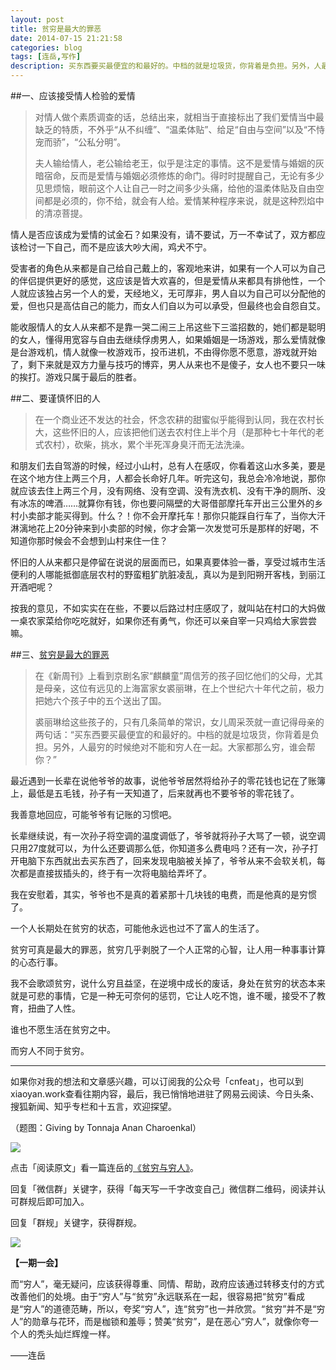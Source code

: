 ```yaml
---
layout: post
title: 贫穷是最大的罪恶
date: 2014-07-15 21:21:58
categories: blog
tags: [连岳,写作]
description: 买东西要买最便宜的和最好的。中档的就是垃圾货，你背着是负担。另外，人最穷的时候绝对不能和穷人在一起。大家都那么穷，谁会帮你？
---
```


##一、应该接受情人检验的爱情

>对情人做个素质调查的话，总结出来，就相当于直接标出了我们爱情当中最缺乏的特质，不外乎“从不纠缠”、“温柔体贴”、给足“自由与空间”以及“不恃宠而骄”，“公私分明”。
>
>夫人输给情人，老公输给老王，似乎是注定的事情。这不是爱情与婚姻的灰暗宿命，反而是爱情与婚姻必须修炼的命门。得时时提醒自己，无论有多少见思烦恼，眼前这个人让自己一时之间多少头痛，给他的温柔体贴及自由空间都是必须的，你不给，就会有人给。爱情某种程序来说，就是这种烈焰中的清凉菩提。 

情人是否应该成为爱情的试金石？如果没有，请不要试，万一不幸试了，双方都应该检讨一下自己，而不是应该大吵大闹，鸡犬不宁。

受害者的角色从来都是自己给自己戴上的，客观地来讲，如果有一个人可以为自己的伴侣提供更好的感觉，这应该是皆大欢喜的，但是爱情从来都具有排他性，一个人就应该独占另一个人的爱，天经地义，无可厚非，男人自以为自己可以分配他的爱，但也只是高估自己的能力，而女人们自以为可以承受，但最终也会自怨自艾。

能收服情人的女人从来都不是靠一哭二闹三上吊这些下三滥招数的，她们都是聪明的女人，懂得用宽容与自由去继续俘虏男人，如果婚姻是一场游戏，那么爱情就像是台游戏机，情人就像一枚游戏币，投币进机，不由得你愿不愿意，游戏就开始了，剩下来就是双方力量与技巧的博弈，男人从来也不是傻子，女人也不要只一味的挨打。游戏只属于最后的胜者。

##二、要谨慎怀旧的人

>在一个商业还不发达的社会，怀念农耕的甜蜜似乎能得到认同，我在农村长大，这些怀旧的人，应该把他们送去农村住上半个月（是那种七十年代的老式农村），砍柴，挑水，累个半死浑身臭汗而无法洗澡。

和朋友们去自驾游的时候，经过小山村，总有人在感叹，你看着这山水多美，要是在这个地方住上两三个月，人都会长命好几年。听完这句，我总会冷冷地说，那你就应该去住上两三个月，没有网络、没有空调、没有洗衣机、没有干净的厕所、没有冰冻的啤酒……就算你有钱，你也要问隔壁的大哥借部摩托车开出三公里外的乡村小卖部才能买得到。什么？！你不会开摩托车！那你只能踩自行车了，当你大汗淋漓地花上20分钟来到小卖部的时候，你才会第一次发觉可乐是那样的好喝，不知道你那时候会不会想到山村来住一住？

怀旧的人从来都只是停留在说说的层面而已，如果真要体验一番，享受过城市生活便利的人哪能抵御底层农村的野蛮粗犷肮脏凌乱，真以为是到阳朔开客栈，到丽江开酒吧呢？

按我的意见，不如实实在在些，不要以后路过村庄感叹了，就叫站在村口的大妈做一桌农家菜给你吃吃就好，如果你还有勇气，你还可以亲自宰一只鸡给大家尝尝嘛。

##三、[贫穷是最大的罪恶](http://dajia.qq.com/blog/213581004244925?u=cnfeat&t=207279086772291&msgfrom=1737&area=msgtext&clickfrom=3&clickscene=other)

>在《新周刊》上看到京剧名家“麒麟童”周信芳的孩子回忆他们的父母，尤其是母亲，这位有远见的上海富家女裘丽琳，在上个世纪六十年代之前，极力把她六个孩子中的五个送出了国。
>
>裘丽琳给这些孩子的，只有几条简单的常识，女儿周采茨就一直记得母亲的两句话：“买东西要买最便宜的和最好的。中档的就是垃圾货，你背着是负担。另外，人最穷的时候绝对不能和穷人在一起。大家都那么穷，谁会帮你？”

最近遇到一长辈在说他爷爷的故事，说他爷爷居然将给孙子的零花钱也记在了账簿上，最低是五毛钱，孙子有一天知道了，后来就再也不要爷爷的零花钱了。

我善意地回应，可能爷爷有记账的习惯吧。

长辈继续说，有一次孙子将空调的温度调低了，爷爷就将孙子大骂了一顿，说空调只用27度就可以，为什么还要调那么低，你知道多么费电吗？还有一次，孙子打开电脑下东西就出去买东西了，回来发现电脑被关掉了，爷爷从来不会软关机，每次都是直接拔插头的，终于有一次将电脑给弄坏了。

我在安慰着，其实，爷爷也不是真的着紧那十几块钱的电费，而是他真的是穷惯了。

一个人长期处在贫穷的状态，可能他永远也过不了富人的生活了。

贫穷可真是最大的罪恶，贫穷几乎剥脱了一个人正常的心智，让人用一种事事计算的心态行事。

我不会歌颂贫穷，说什么穷且益坚，在逆境中成长的废话，身处在贫穷的状态本来就是可悲的事情，它是一种无可奈何的惩罚，它让人吃不饱，谁不暖，接受不了教育，扭曲了人性。

谁也不愿生活在贫穷之中。

而穷人不同于贫穷。

----

如果你对我的想法和文章感兴趣，可以订阅我的公众号「cnfeat」，也可以到xiaoyan.work查看往期内容，最后，我已悄悄地进驻了网易云阅读、今日头条、搜狐新闻、知乎专栏和十五言，欢迎探望。

（题图：Giving by Tonnaja Anan Charoenkal）

![](http://cnfeat.qiniudn.com/mHDSX.png)

点击「阅读原文」看一篇连岳的[《贫穷与穷人》](http://www.douban.com/note/370399077/)。



回复「微信群」关键字，获得「每天写一千字改变自己」微信群二维码，阅读并认可群规后即可加入。

回复「群规」关键字，获得群规。

![](http://cnfeat.qiniudn.com/%E7%AD%BE%E5%90%8D-2014-07-11.png)

**【一期一会】**

而“穷人”，毫无疑问，应该获得尊重、同情、帮助，政府应该通过转移支付的方式改善他们的处境。由于“穷人”与“贫穷”永远联系在一起，很容易把“贫穷”看成是“穷人”的道德范畴，所以，夸奖“穷人”，连“贫穷”也一并欣赏。“贫穷”并不是“穷人”的勋章与花环，而是枷锁和羞辱；赞美“贫穷”，是在恶心“穷人”，就像你夸一个人的秃头灿烂辉煌一样。

——连岳



